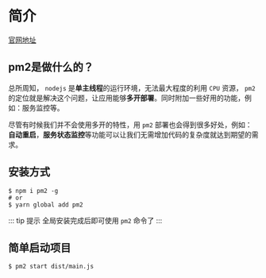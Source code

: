 # 简介

[官网地址](https://pm2.keymetrics.io/)

## pm2是做什么的？

总所周知， `nodejs` 是**单主线程**的运行环境，无法最大程度的利用 `CPU` 资源， `pm2` 的定位就是解决这个问题，让应用能够**多开部署**。同时附加一些好用的功能，例如：服务监控等。

尽管有时候我们并不会使用多开的特性，用 `pm2` 部署也会得到很多好处，例如：**自动重启**，**服务状态监控**等功能可以让我们无需增加代码的复杂度就达到期望的需求。

## 安装方式

```shell
$ npm i pm2 -g
# or
$ yarn global add pm2
```

::: tip 提示
全局安装完成后即可使用 `pm2` 命令了
:::

## 简单启动项目

```shell
$ pm2 start dist/main.js
```
